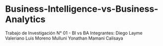 # Business-Intelligence-vs-Business-Analytics
Trabajo de Investigación N° 01 - BI vs BA
Integrantes:
  Diego Layme Valeriano
  Luis Moreno Mulluni
  Yonathan Mamani Calisaya
